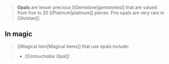 > **Opals** are lesser precious [[Gemstone|gemstones]] that are valued from five to 20 [[Platinum|platinum]] pieces.
> Fire opals are very rare in [[Avistan]].


## In magic

> [[Magical item|Magical items]] that use opals include:

> - *[[Untouchable Opal]]*






